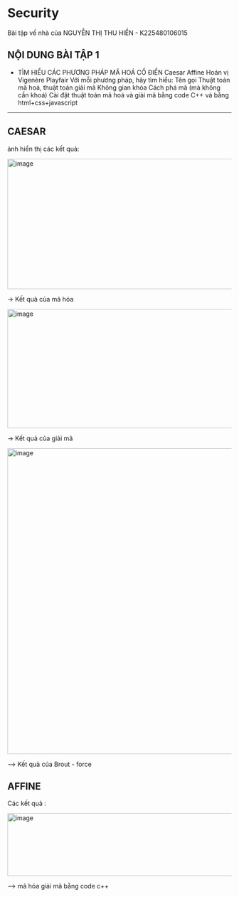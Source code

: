 # Security
Bài tập về nhà của NGUYỄN THỊ THU HIỀN - K225480106015
## NỘI DUNG BÀI TẬP 1
- TÌM HIỂU CÁC PHƯƠNG PHÁP MÃ HOÁ CỔ ĐIỂN
Caesar
Affine
Hoán vị
Vigenère
Playfair
Với mỗi phương pháp, hãy tìm hiểu:
Tên gọi
Thuật toán mã hoá, thuật toán giải mã
Không gian khóa
Cách phá mã (mà không cần khoá)
Cài đặt thuật toán mã hoá và giải mã bằng code C++ và bằng html+css+javascript
----------------------------------------------------------------------------------------------------------------------------------
## CAESAR
ảnh hiển thị các kết quả:

<img width="590" height="293" alt="image" src="https://github.com/user-attachments/assets/6b1fc395-6ff4-4173-85d3-504634570fa0" />

-> Kết quả của mã hóa

<img width="534" height="268" alt="image" src="https://github.com/user-attachments/assets/0bab2c54-fdcd-4913-9344-9c2ae8dabec1" />

-> Kết quả của giải mã

<img width="601" height="688" alt="image" src="https://github.com/user-attachments/assets/524b2721-ee1e-407e-881e-03e98c8f97da" />

--> Kết quả của Brout - force

## AFFINE
Các kết quả :

<img width="605" height="141" alt="image" src="https://github.com/user-attachments/assets/10914ea9-e247-4da5-9029-7c8a4e19760e" />

--> mã hóa giải mã bằng code c++



